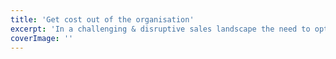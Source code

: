 ```yaml
---
title: 'Get cost out of the organisation'
excerpt: 'In a challenging & disruptive sales landscape the need to optimise the customer experience & business operations has never been more urgent.'
coverImage: ''
---
```

